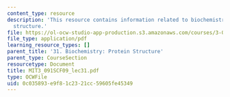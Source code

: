 ```yaml
---
content_type: resource
description: 'This resource contains information related to biochemistry: protein
  structure.'
file: https://ol-ocw-studio-app-production.s3.amazonaws.com/courses/3-091sc-introduction-to-solid-state-chemistry-fall-2010/0c035893e9f81c2321cc59605fe45349_MIT3_091SCF09_lec31.pdf
file_type: application/pdf
learning_resource_types: []
parent_title: '31. Biochemistry: Protein Structure'
parent_type: CourseSection
resourcetype: Document
title: MIT3_091SCF09_lec31.pdf
type: OCWFile
uid: 0c035893-e9f8-1c23-21cc-59605fe45349
---
```

